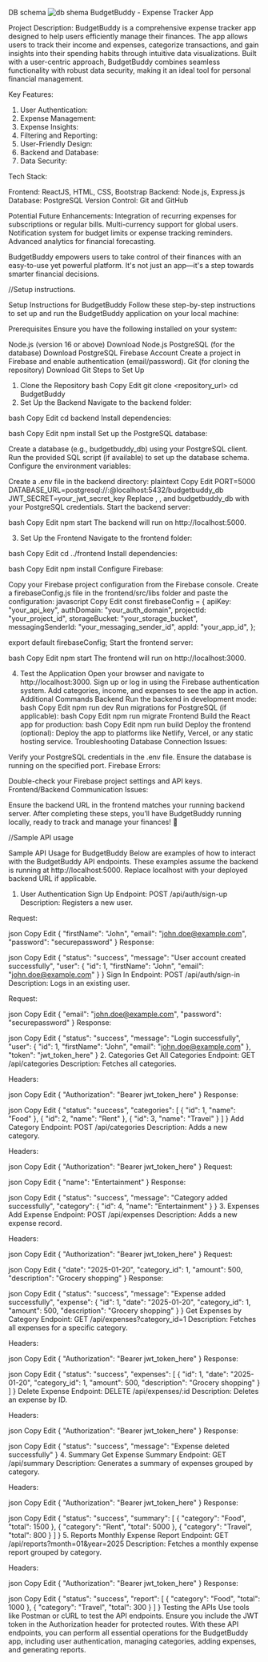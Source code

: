 DB schema
![db shema](https://github.com/user-attachments/assets/174521e9-0966-414b-8dba-0d592cee8913)
BudgetBuddy - Expense Tracker App


Project Description:
BudgetBuddy is a comprehensive expense tracker app designed to help users 
efficiently manage their finances. The app allows users to track their income and expenses, 
categorize transactions, and gain insights into their spending habits through intuitive data
visualizations. Built with a user-centric approach, BudgetBuddy combines seamless functionality 
with robust data security, making it an ideal tool for personal financial management.


Key Features:

1. User Authentication:
2. Expense Management:
3. Expense Insights:
4. Filtering and Reporting:
5. User-Friendly Design:
6. Backend and Database:
7. Data Security:

Tech Stack:

Frontend: ReactJS, HTML, CSS, Bootstrap
Backend: Node.js, Express.js
Database: PostgreSQL
Version Control: Git and GitHub


Potential Future Enhancements:
Integration of recurring expenses for subscriptions or regular bills.
Multi-currency support for global users.
Notification system for budget limits or expense tracking reminders.
Advanced analytics for financial forecasting.


BudgetBuddy empowers users to take control of their finances with an 
easy-to-use yet powerful platform. It's not just an app—it's a step towards 
smarter financial decisions.







//Setup instructions.


Setup Instructions for BudgetBuddy
Follow these step-by-step instructions to set up and run the BudgetBuddy application on your local machine:

Prerequisites
Ensure you have the following installed on your system:

Node.js (version 16 or above)
Download Node.js
PostgreSQL (for the database)
Download PostgreSQL
Firebase Account
Create a project in Firebase and enable authentication (email/password).
Git (for cloning the repository)
Download Git
Steps to Set Up
1. Clone the Repository
bash
Copy
Edit
git clone <repository_url>
cd BudgetBuddy
2. Set Up the Backend
Navigate to the backend folder:

bash
Copy
Edit
cd backend
Install dependencies:

bash
Copy
Edit
npm install
Set up the PostgreSQL database:

Create a database (e.g., budgetbuddy_db) using your PostgreSQL client.
Run the provided SQL script (if available) to set up the database schema.
Configure the environment variables:

Create a .env file in the backend directory:
plaintext
Copy
Edit
PORT=5000
DATABASE_URL=postgresql://<username>:<password>@localhost:5432/budgetbuddy_db
JWT_SECRET=your_jwt_secret_key
Replace <username>, <password>, and budgetbuddy_db with your PostgreSQL credentials.
Start the backend server:

bash
Copy
Edit
npm start
The backend will run on http://localhost:5000.

3. Set Up the Frontend
Navigate to the frontend folder:

bash
Copy
Edit
cd ../frontend
Install dependencies:

bash
Copy
Edit
npm install
Configure Firebase:

Copy your Firebase project configuration from the Firebase console.
Create a firebaseConfig.js file in the frontend/src/libs folder and paste the configuration:
javascript
Copy
Edit
const firebaseConfig = {
  apiKey: "your_api_key",
  authDomain: "your_auth_domain",
  projectId: "your_project_id",
  storageBucket: "your_storage_bucket",
  messagingSenderId: "your_messaging_sender_id",
  appId: "your_app_id",
};

export default firebaseConfig;
Start the frontend server:

bash
Copy
Edit
npm start
The frontend will run on http://localhost:3000.

4. Test the Application
Open your browser and navigate to http://localhost:3000.
Sign up or log in using the Firebase authentication system.
Add categories, income, and expenses to see the app in action.
Additional Commands
Backend
Run the backend in development mode:
bash
Copy
Edit
npm run dev
Run migrations for PostgreSQL (if applicable):
bash
Copy
Edit
npm run migrate
Frontend
Build the React app for production:
bash
Copy
Edit
npm run build
Deploy the frontend (optional): Deploy the app to platforms like Netlify, Vercel, or any static hosting service.
Troubleshooting
Database Connection Issues:

Verify your PostgreSQL credentials in the .env file.
Ensure the database is running on the specified port.
Firebase Errors:

Double-check your Firebase project settings and API keys.
Frontend/Backend Communication Issues:

Ensure the backend URL in the frontend matches your running backend server.
After completing these steps, you’ll have BudgetBuddy running locally, ready to track and manage your finances! 🎉




//Sample API usage

Sample API Usage for BudgetBuddy
Below are examples of how to interact with the BudgetBuddy API endpoints. These examples assume the backend is running at http://localhost:5000. Replace localhost with your deployed backend URL if applicable.

1. User Authentication
Sign Up
Endpoint: POST /api/auth/sign-up
Description: Registers a new user.

Request:

json
Copy
Edit
{
  "firstName": "John",
  "email": "john.doe@example.com",
  "password": "securepassword"
}
Response:

json
Copy
Edit
{
  "status": "success",
  "message": "User account created successfully",
  "user": {
    "id": 1,
    "firstName": "John",
    "email": "john.doe@example.com"
  }
}
Sign In
Endpoint: POST /api/auth/sign-in
Description: Logs in an existing user.

Request:

json
Copy
Edit
{
  "email": "john.doe@example.com",
  "password": "securepassword"
}
Response:

json
Copy
Edit
{
  "status": "success",
  "message": "Login successfully",
  "user": {
    "id": 1,
    "firstName": "John",
    "email": "john.doe@example.com"
  },
  "token": "jwt_token_here"
}
2. Categories
Get All Categories
Endpoint: GET /api/categories
Description: Fetches all categories.

Headers:

json
Copy
Edit
{
  "Authorization": "Bearer jwt_token_here"
}
Response:

json
Copy
Edit
{
  "status": "success",
  "categories": [
    { "id": 1, "name": "Food" },
    { "id": 2, "name": "Rent" },
    { "id": 3, "name": "Travel" }
  ]
}
Add Category
Endpoint: POST /api/categories
Description: Adds a new category.

Headers:

json
Copy
Edit
{
  "Authorization": "Bearer jwt_token_here"
}
Request:

json
Copy
Edit
{
  "name": "Entertainment"
}
Response:

json
Copy
Edit
{
  "status": "success",
  "message": "Category added successfully",
  "category": {
    "id": 4,
    "name": "Entertainment"
  }
}
3. Expenses
Add Expense
Endpoint: POST /api/expenses
Description: Adds a new expense record.

Headers:

json
Copy
Edit
{
  "Authorization": "Bearer jwt_token_here"
}
Request:

json
Copy
Edit
{
  "date": "2025-01-20",
  "category_id": 1,
  "amount": 500,
  "description": "Grocery shopping"
}
Response:

json
Copy
Edit
{
  "status": "success",
  "message": "Expense added successfully",
  "expense": {
    "id": 1,
    "date": "2025-01-20",
    "category_id": 1,
    "amount": 500,
    "description": "Grocery shopping"
  }
}
Get Expenses by Category
Endpoint: GET /api/expenses?category_id=1
Description: Fetches all expenses for a specific category.

Headers:

json
Copy
Edit
{
  "Authorization": "Bearer jwt_token_here"
}
Response:

json
Copy
Edit
{
  "status": "success",
  "expenses": [
    {
      "id": 1,
      "date": "2025-01-20",
      "category_id": 1,
      "amount": 500,
      "description": "Grocery shopping"
    }
  ]
}
Delete Expense
Endpoint: DELETE /api/expenses/:id
Description: Deletes an expense by ID.

Headers:

json
Copy
Edit
{
  "Authorization": "Bearer jwt_token_here"
}
Response:

json
Copy
Edit
{
  "status": "success",
  "message": "Expense deleted successfully"
}
4. Summary
Get Expense Summary
Endpoint: GET /api/summary
Description: Generates a summary of expenses grouped by category.

Headers:

json
Copy
Edit
{
  "Authorization": "Bearer jwt_token_here"
}
Response:

json
Copy
Edit
{
  "status": "success",
  "summary": [
    { "category": "Food", "total": 1500 },
    { "category": "Rent", "total": 5000 },
    { "category": "Travel", "total": 800 }
  ]
}
5. Reports
Monthly Expense Report
Endpoint: GET /api/reports?month=01&year=2025
Description: Fetches a monthly expense report grouped by category.

Headers:

json
Copy
Edit
{
  "Authorization": "Bearer jwt_token_here"
}
Response:

json
Copy
Edit
{
  "status": "success",
  "report": [
    { "category": "Food", "total": 1000 },
    { "category": "Travel", "total": 300 }
  ]
}
Testing the APIs
Use tools like Postman or cURL to test the API endpoints.
Ensure you include the JWT token in the Authorization header for protected routes.
With these API endpoints, you can perform all essential operations for the BudgetBuddy app, including user authentication, managing categories, adding expenses, and generating reports.


